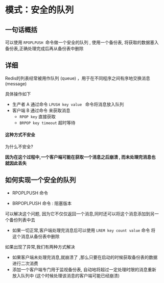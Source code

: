 # 模式：安全的队列

## 一句话概括

可以使用 `RPOPLPUSH `命令做一个安全的队列 , 使用一个备份表, 将获取的数据塞入备份表,正确处理完成后再从备份表中删除

## 详细

Redis的列表经常被用作队列 (queue) ，用于在不同程序之间有序地交换消息 (message)

具体操作如下

- 生产者 A 通过命令 `LPUSH key value ` 命令将消息放入队列
- 客户端 B 通过命令 来获取消息
  - `RPOP key` 直接获取
  - `BRPOP key timeout` 超时等待

#### 这种方式不安全

为什么不安全?

**因为在这个过程中,一个客户端可能在获取一个消息之后崩溃 , 而未处理完消息也就因此丢失**

## 如何实现一个安全的队列

- RPOPLPUSH 命令

- BRPOPLPUSH 命令 :  阻塞版本

可以解决这个问题, 因为它不仅仅返回一个消息,同时还可以将这个消息添加到另一个备份列表中去 

- 如果一切正常,客户端处理完消息后可以使用 `LREM key count value` 命令 将这个消息从备份表中删除

如果出现了异常,我们有两种方式解决

- 如果客户端未处理完消息,就崩溃了 ,那么只要在启动的时候获取备份表的数据进行二次消费
- 添加一个客户端专门用于监视备份表, 自动地将超过一定处理时限的消息重新放入队列中 (这个时候处理该消息的客户端可能已经崩溃)

